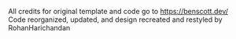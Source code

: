 
All credits for original template and code go to https://benscott.dev/  
Code reorganized, updated, and design recreated and restyled by RohanHarichandan
